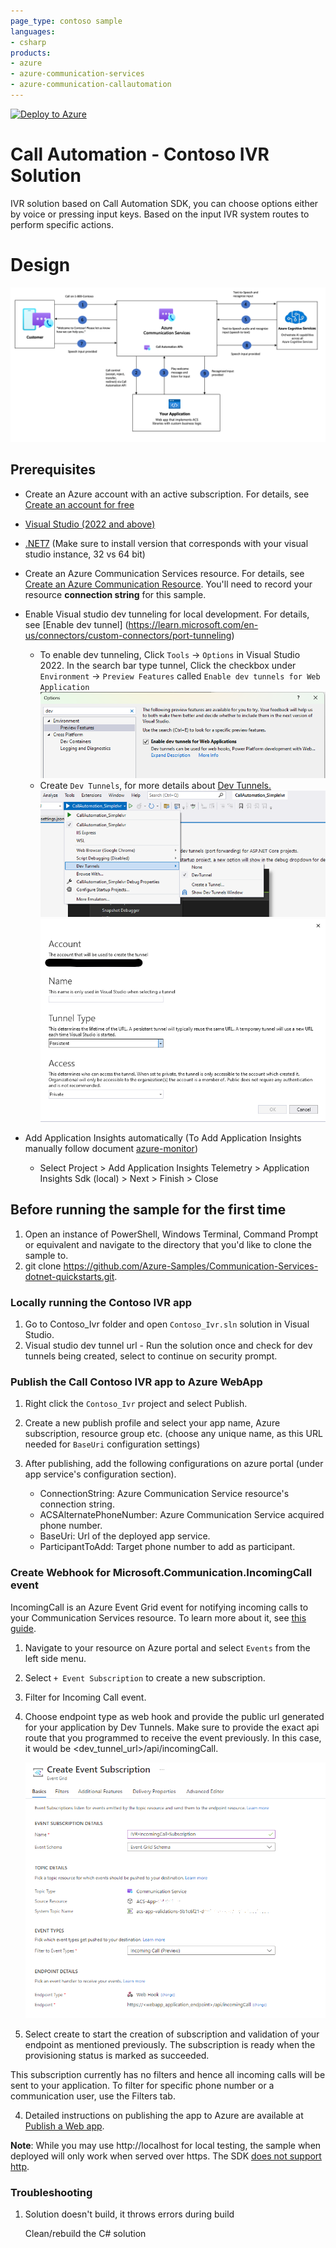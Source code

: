 ```yaml
---
page_type: contoso sample
languages:
- csharp
products:
- azure
- azure-communication-services
- azure-communication-callautomation
---
```


[![Deploy to Azure](https://aka.ms/deploytoazurebutton)](https://portal.azure.com/#create/Microsoft.Template/uri/https://github.com/moirf/communication-services-dotnet-quickstarts/blob/sandbox/Contoso_Ivr/deploy/deployment.bicep)

# Call Automation - Contoso IVR Solution

IVR solution based on Call Automation SDK, you can choose options either by voice or pressing input keys.  Based on the input IVR system routes to perform specific actions.

# Design

![design](./data/recognize-flow.png)

## Prerequisites

- Create an Azure account with an active subscription. For details, see [Create an account for free](https://azure.microsoft.com/free/)
- [Visual Studio (2022 and above)](https://visualstudio.microsoft.com/vs/)
- [.NET7](https://dotnet.microsoft.com/en-us/download/dotnet/7.0) (Make sure to install version that corresponds with your visual studio instance, 32 vs 64 bit)
- Create an Azure Communication Services resource. For details, see [Create an Azure Communication Resource](https://docs.microsoft.com/azure/communication-services/quickstarts/create-communication-resource). You'll need to record your resource **connection string** for this sample.
- Enable Visual studio dev tunneling for local development. For details, see   [Enable dev tunnel] (https://learn.microsoft.com/en-us/connectors/custom-connectors/port-tunneling)
	
	- To enable dev tunneling, Click `Tools` -> `Options` in Visual Studio 2022.  In the search bar type tunnel, Click the checkbox under `Environment` -> `Preview Features` called `Enable dev tunnels for Web Application`
	![EnableDevTunnel](./data/EnableDevTunnel.png) 
	- Create `Dev Tunnels`, for more details about [Dev Tunnels.](https://learn.microsoft.com/en-us/aspnet/core/test/dev-tunnels?view=aspnetcore-7.0)  
	![ViewDevTunnels](./data//ViewDevTunnel.png)   
	![CreateDevTunnels](./data//CreateDevTunnel.png) 
- Add Application Insights automatically (To Add Application Insights manually follow document [azure-monitor](https://learn.microsoft.com/en-us/azure/azure-monitor/app/asp-net))
	- Select Project > Add Application Insights Telemetry > Application Insights Sdk (local) > Next > Finish > Close

## Before running the sample for the first time

1. Open an instance of PowerShell, Windows Terminal, Command Prompt or equivalent and navigate to the directory that you'd like to clone the sample to.
2. git clone https://github.com/Azure-Samples/Communication-Services-dotnet-quickstarts.git.

### Locally running the Contoso IVR app
1. Go to Contoso_Ivr folder and open `Contoso_Ivr.sln` solution in Visual Studio.
2. Visual studio dev tunnel url - Run the solution once and check for dev tunnels being created, select to continue on security prompt.

### Publish the Call Contoso IVR app to Azure WebApp

1. Right click the `Contoso_Ivr` project and select Publish.
2. Create a new publish profile and select your app name, Azure subscription, resource group etc. (choose any unique name, as this URL needed for `BaseUri` configuration settings)
3. After publishing, add the following configurations on azure portal (under app service's configuration section).

    - ConnectionString: Azure Communication Service resource's connection string.
	- ACSAlternatePhoneNumber: Azure Communication Service acquired phone number.
	- BaseUri: Url of the deployed app service.
	- ParticipantToAdd: Target phone number to add as participant.
	
### Create Webhook for Microsoft.Communication.IncomingCall event
IncomingCall is an Azure Event Grid event for notifying incoming calls to your Communication Services resource. To learn more about it, see [this guide](https://learn.microsoft.com/en-us/azure/communication-services/concepts/call-automation/incoming-call-notification). 
1. Navigate to your resource on Azure portal and select `Events` from the left side menu.
1. Select `+ Event Subscription` to create a new subscription. 
1. Filter for Incoming Call event. 
1. Choose endpoint type as web hook and provide the public url generated for your application by Dev Tunnels. Make sure to provide the exact api route that you programmed to receive the event previously. In this case, it would be <dev_tunnel_url>/api/incomingCall.  

	![Event Grid Subscription for Incoming Call](./data/EventgridSubscription-IncomingCall.png)

1. Select create to start the creation of subscription and validation of your endpoint as mentioned previously. The subscription is ready when the provisioning status is marked as succeeded.


This subscription currently has no filters and hence all incoming calls will be sent to your application. To filter for specific phone number or a communication user, use the Filters tab.



4. Detailed instructions on publishing the app to Azure are available at [Publish a Web app](https://docs.microsoft.com/visualstudio/deployment/quickstart-deploy-to-azure?view=vs-2019).

**Note**: While you may use http://localhost for local testing, the sample when deployed will only work when served over https. The SDK [does not support http](https://docs.microsoft.com/azure/communication-services/concepts/voice-video-calling/calling-sdk-features#user-webrtc-over-https).

### Troubleshooting

1. Solution doesn't build, it throws errors during build

	Clean/rebuild the C# solution
